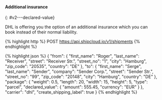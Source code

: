 #### Additional insurance
{: #v2---declared-value}

DHL is offering you the option of an additional insurance which you can book instead of their normal
liability. 

{% highlight http %}
POST https://api.shipcloud.io/v1/shipments
{% endhighlight %}

{% highlight json %}
{
  "from": {
    "first_name": "Roger",
    "last_name": "Receiver",
    "street": "Receiver Str.",
    "street_no": "1",
    "city": "Hamburg",
    "zip_code": "20535",
    "country": "DE"
  },
  "to": {
    "first_name": "Serge",
    "last_name": "Sender",
    "company": "Sender Corp.",
    "street": "Sender Str.",
    "street_no": "99",
    "zip_code": "20148",
    "city": "Hamburg",
    "country": "DE"
  },
  "package": {
    "weight": 0.5,
    "length": 20,
    "width": 15,
    "height": 5,
    "type": "parcel",
    "declared_value": {
       "amount": 555.45,
       "currency": "EUR"
    }
  },
  "carrier": "dhl",
  "create_shipping_label": true
}
{% endhighlight %}
